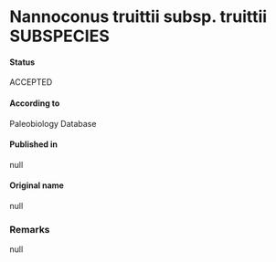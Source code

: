 Nannoconus truittii subsp. truittii SUBSPECIES
=======

#### Status
ACCEPTED

#### According to
Paleobiology Database

#### Published in
null

#### Original name
null

### Remarks
null